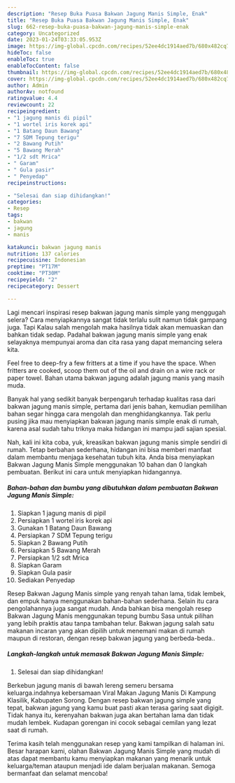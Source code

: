 ```yaml
---
description: "Resep Buka Puasa Bakwan Jagung Manis Simple, Enak"
title: "Resep Buka Puasa Bakwan Jagung Manis Simple, Enak"
slug: 662-resep-buka-puasa-bakwan-jagung-manis-simple-enak
category: Uncategorized
date: 2023-01-24T03:33:05.953Z
image: https://img-global.cpcdn.com/recipes/52ee4dc1914aed7b/680x482cq70/bakwan-jagung-manis-simple-foto-resep-utama.jpg
hideToc: false
enableToc: true
enableTocContent: false
thumbnail: https://img-global.cpcdn.com/recipes/52ee4dc1914aed7b/680x482cq70/bakwan-jagung-manis-simple-foto-resep-utama.jpg
cover: https://img-global.cpcdn.com/recipes/52ee4dc1914aed7b/680x482cq70/bakwan-jagung-manis-simple-foto-resep-utama.jpg
author: Admin
authorAv: notfound
ratingvalue: 4.4
reviewcount: 22
recipeingredient:
- "1 jagung manis di pipil"
- "1 wortel iris korek api"
- "1 Batang Daun Bawang"
- "7 SDM Tepung terigu"
- "2 Bawang Putih"
- "5 Bawang Merah"
- "1/2 sdt Mrica"
- " Garam"
- " Gula pasir"
- " Penyedap"
recipeinstructions:

- "Selesai dan siap dihidangkan!"
categories:
- Resep
tags:
- bakwan
- jagung
- manis

katakunci: bakwan jagung manis 
nutrition: 137 calories
recipecuisine: Indonesian
preptime: "PT17M"
cooktime: "PT30M"
recipeyield: "2"
recipecategory: Dessert

---
```



Lagi mencari inspirasi resep bakwan jagung manis simple yang menggugah selera? Cara menyiapkannya sangat tidak terlalu sulit namun tidak gampang juga. Tapi Kalau salah mengolah maka hasilnya tidak akan memuaskan dan bahkan tidak sedap. Padahal bakwan jagung manis simple yang enak selayaknya mempunyai aroma dan cita rasa yang dapat memancing selera kita.


Feel free to deep-fry a few fritters at a time if you have the space. When fritters are cooked, scoop them out of the oil and drain on a wire rack or paper towel. Bahan utama bakwan jagung adalah jagung manis yang masih muda.

Banyak hal yang sedikit banyak berpengaruh terhadap kualitas rasa dari bakwan jagung manis simple, pertama dari jenis bahan, kemudian pemilihan bahan segar hingga cara mengolah dan menghidangkannya. Tak perlu pusing jika mau menyiapkan bakwan jagung manis simple enak di rumah, karena asal sudah tahu triknya maka hidangan ini mampu jadi sajian spesial.


Nah, kali ini kita coba, yuk, kreasikan bakwan jagung manis simple sendiri di rumah. Tetap berbahan sederhana, hidangan ini bisa memberi manfaat dalam membantu menjaga kesehatan tubuh kita. Anda bisa menyiapkan Bakwan Jagung Manis Simple menggunakan 10 bahan dan 0 langkah pembuatan. Berikut ini cara untuk menyiapkan hidangannya.

<!--inarticleads1-->

##### Bahan-bahan dan bumbu yang dibutuhkan dalam pembuatan Bakwan Jagung Manis Simple:

1. Siapkan 1 jagung manis di pipil
1. Persiapkan 1 wortel iris korek api
1. Gunakan 1 Batang Daun Bawang
1. Persiapkan 7 SDM Tepung terigu
1. Siapkan 2 Bawang Putih
1. Persiapkan 5 Bawang Merah
1. Persiapkan 1/2 sdt Mrica
1. Siapkan  Garam
1. Siapkan  Gula pasir
1. Sediakan  Penyedap


Resep Bakwan Jagung Manis simple yang renyah tahan lama, tidak lembek, dan empuk hanya menggunakan bahan-bahan sederhana. Selain itu cara pengolahannya juga sangat mudah. Anda bahkan bisa mengolah resep Bakwan Jagung Manis menggunakan tepung bumbu Sasa untuk pilihan yang lebih praktis atau tanpa tambahan telur. Bakwan jagung salah satu makanan incaran yang akan dipilih untuk menemani makan di rumah maupun di restoran, dengan resep bakwan jagung yang berbeda-beda.. 

<!--inarticleads2-->

##### Langkah-langkah untuk memasak Bakwan Jagung Manis Simple:


1. Selesai dan siap dihidangkan!

Berkebun jagung manis di bawah lereng semeru bersama keluarga.indahnya kebersamaan Viral Makan Jagung Manis Di Kampung Klasilik, Kabupaten Sorong. Dengan resep bakwan jagung simple yang tepat, bakwan jagung yang kamu buat pasti akan terasa garing saat digigit. Tidak hanya itu, kerenyahan bakwan juga akan bertahan lama dan tidak mudah lembek. Kudapan gorengan ini cocok sebagai cemilan yang lezat saat di rumah. 

Terima kasih telah menggunakan resep yang kami tampilkan di halaman ini. Besar harapan kami, olahan Bakwan Jagung Manis Simple yang mudah di atas dapat membantu kamu menyiapkan makanan yang menarik untuk keluarga/teman ataupun menjadi ide dalam berjualan makanan. Semoga bermanfaat dan selamat mencoba!
